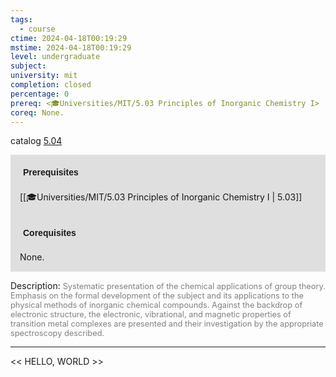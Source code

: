 ```yaml
---
tags:
  - course
ctime: 2024-04-18T00:19:29
mstime: 2024-04-18T00:19:29
level: undergraduate
subject: 
university: mit
completion: closed
percentage: 0
prereq: <🎓Universities/MIT/5.03 Principles of Inorganic Chemistry I>
coreq: None.
---
```


catalog [5.04](http://student.mit.edu/catalog/m5a.html#5.04)

<span style="display: block; padding: 15px; background-color: rgb(100, 100, 100, 0.2);"><font id="m_prereq3223_0" style="display: block; font-family: Arial, sans-serif; font-weight: bold; padding: 5px">Prerequisites</font><br><span id="prereq3223_0">[[🎓Universities/MIT/5.03 Principles of Inorganic Chemistry I | 5.03]]</span></span>
<span style="display: block; padding: 15px; background-color: rgb(100, 100, 100, 0.2);"><font id="m_coreq3223_0" style="display: block; font-family: Arial, sans-serif; font-weight: bold; padding: 5px">Corequisites</font><br><span id="coreq3223_0">None.</span></span>

<font style="">Description:</font>
<font style="color: grey; font-size: 0.8rem;">Systematic presentation of the chemical applications of group theory. Emphasis on the formal development of the subject and its applications to the physical methods of inorganic chemical compounds. Against the backdrop of electronic structure, the electronic, vibrational, and magnetic properties of transition metal complexes are presented and their investigation by the appropriate spectroscopy described.</font>



---

<< HELLO, WORLD >>
